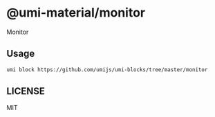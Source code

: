 # @umi-material/monitor

Monitor

## Usage

```sh
umi block https://github.com/umijs/umi-blocks/tree/master/monitor
```

## LICENSE

MIT
